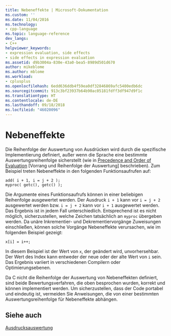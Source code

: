 ```yaml
---
title: Nebeneffekte | Microsoft-Dokumentation
ms.custom: ''
ms.date: 11/04/2016
ms.technology:
- cpp-language
ms.topic: language-reference
dev_langs:
- C++
helpviewer_keywords:
- expression evaluation, side effects
- side effects in expression evaluation
ms.assetid: d9b3004a-830e-43a0-bea5-8989d501d670
author: mikeblome
ms.author: mblome
ms.workload:
- cplusplus
ms.openlocfilehash: 6edd636ddb4f59ea0df32846869afc5400edb6dc
ms.sourcegitcommit: 913c3bf23937b64b90ac05181fdff3df947d9f1c
ms.translationtype: HT
ms.contentlocale: de-DE
ms.lasthandoff: 09/18/2018
ms.locfileid: "46020096"
---
```

# <a name="side-effects"></a>Nebeneffekte

Die Reihenfolge der Auswertung von Ausdrücken wird durch die spezifische Implementierung definiert, außer wenn die Sprache eine bestimmte Auswertungsreihenfolge sicherstellt (wie in [Precedence and Order of Evaluation](../c-language/precedence-and-order-of-evaluation.md) [Vorrang und Reihenfolge der Auswertung] beschrieben). Zum Beispiel treten Nebeneffekte in den folgenden Funktionsaufrufen auf:

```
add( i + 1, i = j + 2 );
myproc( getc(), getc() );
```

Die Argumente eines Funktionsaufrufs können in einer beliebigen Reihenfolge ausgewertet werden. Der Ausdruck `i + 1` kann vor `i = j + 2` ausgewertet werden bzw. `i = j + 2` kann vor `i + 1` ausgewertet werden. Das Ergebnis ist in jedem Fall unterschiedlich. Entsprechend ist es nicht möglich, sicherzustellen, welche Zeichen tatsächlich an `myproc` übergeben werden. Da unäre Inkrementier- und Dekrementiervorgänge Zuweisungen einschließen, können solche Vorgänge Nebeneffekte verursachen, wie im folgenden Beispiel gezeigt:

```
x[i] = i++;
```

In diesem Beispiel ist der Wert von `x`, der geändert wird, unvorhersehbar. Der Wert des Index kann entweder der neue oder der alte Wert von `i` sein. Das Ergebnis variiert in verschiedenen Compilern oder Optimierungsebenen.

Da C nicht die Reihenfolge der Auswertung von Nebeneffekten definiert, sind beide Bewertungsverfahren, die oben besprochen wurden, korrekt und können implementiert werden. Um sicherzustellen, dass der Code portabel und eindeutig ist, vermeiden Sie Anweisungen, die von einer bestimmten Auswertungsreihenfolge für Nebeneffekte abhängen.

## <a name="see-also"></a>Siehe auch

[Ausdrucksauswertung](../c-language/expression-evaluation-c.md)